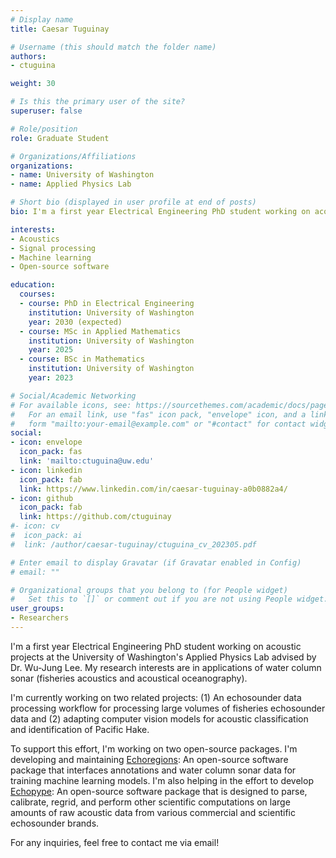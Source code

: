 ```yaml
---
# Display name
title: Caesar Tuguinay

# Username (this should match the folder name)
authors:
- ctuguina

weight: 30

# Is this the primary user of the site?
superuser: false

# Role/position
role: Graduate Student

# Organizations/Affiliations
organizations:
- name: University of Washington
- name: Applied Physics Lab

# Short bio (displayed in user profile at end of posts)
bio: I'm a first year Electrical Engineering PhD student working on acoustic projects at the University of Washington's Applied Physics Lab advised by Dr. Wu-Jung Lee. My research interests are in applications of water column sonar (fisheries acoustics and acoustical oceanography). I also develop open-source software for echosounder data processing and analysis.

interests:
- Acoustics
- Signal processing
- Machine learning
- Open-source software

education:
  courses:
  - course: PhD in Electrical Engineering
    institution: University of Washington
    year: 2030 (expected)
  - course: MSc in Applied Mathematics
    institution: University of Washington
    year: 2025
  - course: BSc in Mathematics
    institution: University of Washington
    year: 2023

# Social/Academic Networking
# For available icons, see: https://sourcethemes.com/academic/docs/page-builder/#icons
#   For an email link, use "fas" icon pack, "envelope" icon, and a link in the
#   form "mailto:your-email@example.com" or "#contact" for contact widget.
social:
- icon: envelope
  icon_pack: fas
  link: 'mailto:ctuguina@uw.edu'
- icon: linkedin
  icon_pack: fab
  link: https://www.linkedin.com/in/caesar-tuguinay-a0b0882a4/
- icon: github
  icon_pack: fab
  link: https://github.com/ctuguinay
#- icon: cv
#  icon_pack: ai
#  link: /author/caesar-tuguinay/ctuguina_cv_202305.pdf

# Enter email to display Gravatar (if Gravatar enabled in Config)
# email: ""

# Organizational groups that you belong to (for People widget)
#   Set this to `[]` or comment out if you are not using People widget.
user_groups:
- Researchers
---
```


I'm a first year Electrical Engineering PhD student working on acoustic projects at the University of Washington's Applied Physics Lab advised by Dr. Wu-Jung Lee. My research interests are in applications of water column sonar (fisheries acoustics and acoustical oceanography).

I'm currently working on two related projects: (1) An echosounder data processing workflow for processing large volumes of fisheries echosounder data and (2) adapting computer vision models for acoustic classification and identification of Pacific Hake.

To support this effort, I'm working on two open-source packages. I'm developing and maintaining [Echoregions](https://github.com/OSOceanAcoustics/echoregions): An open-source software package that interfaces annotations and water column sonar data for training machine learning models. I'm also helping in the effort to develop [Echopype](https://github.com/OSOceanAcoustics/echopype): An open-source software package that is designed to parse, calibrate, regrid, and perform other scientific computations on large amounts of raw acoustic data from various commercial and scientific echosounder brands.

For any inquiries, feel free to contact me via email!